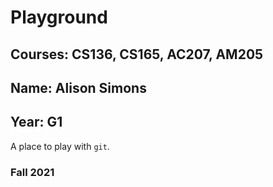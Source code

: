 # Playground
## Courses: CS136, CS165, AC207, AM205
## Name: Alison Simons
## Year: G1

A place to play with `git`.

### Fall 2021
